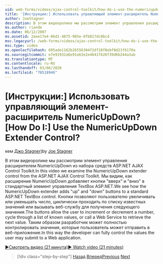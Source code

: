 ```yaml
---
uid: web-forms/videos/ajax-control-toolkit/how-do-i-use-the-numericupdown-extender-control
title: '[Инструкции:] Использовать управляющий элемент-расширитель NumericUpDown? | Документы Майкрософт'
author: JoeStagner
description: В этом видеоролике мы рассмотрим элемент управления расширителем NumericUpDown из набора средств ASP.NET AJAX Control Toolkit. Мы видим, как расширяющий элемент NumericUpDown добавляет "Up" и "Down"...
ms.author: riande
ms.date: 06/12/2007
ms.assetid: 2aee17e4-06d1-4875-985e-8fb817dc8bcd
msc.legacyurl: /web-forms/videos/ajax-control-toolkit/how-do-i-use-the-numericupdown-extender-control
msc.type: video
ms.openlocfilehash: 695ade1162b26556304f2df28f0ebf0d21f6170a
ms.sourcegitcommit: e7e91932a6e91a63e2e46417626f39d6b244a3ab
ms.translationtype: MT
ms.contentlocale: ru-RU
ms.lasthandoff: 03/06/2020
ms.locfileid: "78518946"
---
```

# <a name="how-do-i-use-the-numericupdown-extender-control"></a><span data-ttu-id="36182-105">[Инструкции:] Использовать управляющий элемент-расширитель NumericUpDown?</span><span class="sxs-lookup"><span data-stu-id="36182-105">[How Do I:] Use the NumericUpDown Extender Control?</span></span>

<span data-ttu-id="36182-106">кем [Джо Stagner)](https://github.com/JoeStagner)</span><span class="sxs-lookup"><span data-stu-id="36182-106">by [Joe Stagner](https://github.com/JoeStagner)</span></span>

<span data-ttu-id="36182-107">В этом видеоролике мы рассмотрим элемент управления расширителем NumericUpDown из набора средств ASP.NET AJAX Control Toolkit.</span><span class="sxs-lookup"><span data-stu-id="36182-107">In this video we examine the NumericUpDown extender control from the ASP.NET AJAX Control Toolkit.</span></span> <span data-ttu-id="36182-108">Мы видим, как расширение NumericUpDown добавляет кнопки "вверх" и "вниз" в стандартный элемент управления TextBox ASP.NET.</span><span class="sxs-lookup"><span data-stu-id="36182-108">We see how the NumericUpDown extender adds "up" and "down" buttons to a standard ASP.NET TextBox control.</span></span> <span data-ttu-id="36182-109">Кнопки позволяют пользователю увеличивать или уменьшать число, циклически проходить по списку известных значений или вызывать веб-службу для получения следующего значения.</span><span class="sxs-lookup"><span data-stu-id="36182-109">The buttons allow the user to increment or decrement a number, cycle through a list of known values, or call a Web Service to retrieve the next value.</span></span> <span data-ttu-id="36182-110">Таким образом разработчик может полностью контролировать значения, которые пользователь может отправить в веб-приложение.</span><span class="sxs-lookup"><span data-stu-id="36182-110">In this way the developer can fully control the values the user may submit to a Web application.</span></span>

[<span data-ttu-id="36182-111">&#9654;Смотреть видео (21 минута)</span><span class="sxs-lookup"><span data-stu-id="36182-111">&#9654; Watch video (21 minutes)</span></span>](https://channel9.msdn.com/Blogs/ASP-NET-Site-Videos/how-do-i-use-the-numericupdown-extender-control)

> [!div class="step-by-step"]
> <span data-ttu-id="36182-112">[Назад](how-do-i-use-the-pagingbulletedlist-extender-control.md)
> [Вперед](how-do-i-use-the-aspnet-ajax-validatorcallout-extender.md)</span><span class="sxs-lookup"><span data-stu-id="36182-112">[Previous](how-do-i-use-the-pagingbulletedlist-extender-control.md)
[Next](how-do-i-use-the-aspnet-ajax-validatorcallout-extender.md)</span></span>
